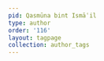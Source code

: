 ```yaml
---
pid: Qasmūna bint Ismāʿil
type: author
order: '116'
layout: tagpage
collection: author_tags
---
```

